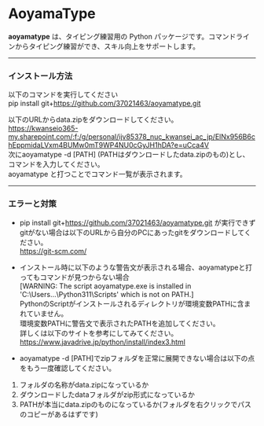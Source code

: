 # AoyamaType

**aoyamatype** は、タイピング練習用の Python パッケージです。コマンドラインからタイピング練習ができ、スキル向上をサポートします。

---
### インストール方法
以下のコマンドを実行してください  
pip install git+https://github.com/37021463/aoyamatype.git

以下のURLからdata.zipをダウンロードしてください。  
https://kwanseio365-my.sharepoint.com/:f:/g/personal/ijv85378_nuc_kwansei_ac_jp/ElNx956B6chEppmidaLVxm4BUMw0mT9WP4NU0cGyJH1hDA?e=uCca4V  
次にaoyamatype -d [PATH] (PATHはダウンロードしたdata.zipのもの)とし、コマンドを入力してください。  
aoyamatype と打つことでコマンド一覧が表示されます。

---

### エラーと対策
+ pip install git+https://github.com/37021463/aoyamatype.git
が実行できずgitがない場合は以下のURLから自分のPCにあったgitをダウンロードしてください。  
https://git-scm.com/

+ インストール時に以下のような警告文が表示される場合、aoyamatypeと打ってもコマンドが見つからない場合  
[WARNING: The script aoyamatype.exe is installed in 'C:\Users\...\Python311\Scripts' which is not on PATH.]  
PythonのScriptがインストールされるディレクトリが環境変数PATHに含まれていません。  
環境変数PATHに警告文で表示されたPATHを追加してください。    
詳しくは以下のサイトを参考にしてみてください。  
https://www.javadrive.jp/python/install/index3.html  

+ aoyamatype -d [PATH]でzipフォルダを正常に展開できない場合は以下の点をもう一度確認してください。
1. フォルダの名称がdata.zipになっているか
2. ダウンロードしたdataフォルダがzip形式になっているか
3. PATHが本当にdata.zipのものになっているか(フォルダを右クリックでパスのコピーがあるはずです)